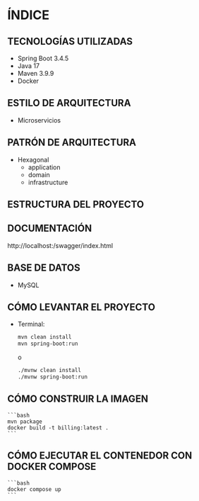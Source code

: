 # ÍNDICE

## TECNOLOGÍAS UTILIZADAS

- Spring Boot 3.4.5
- Java 17
- Maven 3.9.9
- Docker

## ESTILO DE ARQUITECTURA
- Microservicios

## PATRÓN DE ARQUITECTURA
- Hexagonal
  - application
  - domain
  - infrastructure

## ESTRUCTURA DEL PROYECTO


## DOCUMENTACIÓN
http://localhost:<PORT>/swagger/index.html

## BASE DE DATOS
- MySQL

## CÓMO LEVANTAR EL PROYECTO
- Terminal:
    ```bash
    mvn clean install
    mvn spring-boot:run
    ```
  o
    ```bash
    ./mvnw clean install
    ./mvnw spring-boot:run
    ```

## CÓMO CONSTRUIR LA IMAGEN
    ```bash
    mvn package
    docker build -t billing:latest .
    ```

## CÓMO EJECUTAR EL CONTENEDOR CON DOCKER COMPOSE
    ```bash
    docker compose up
    ```
